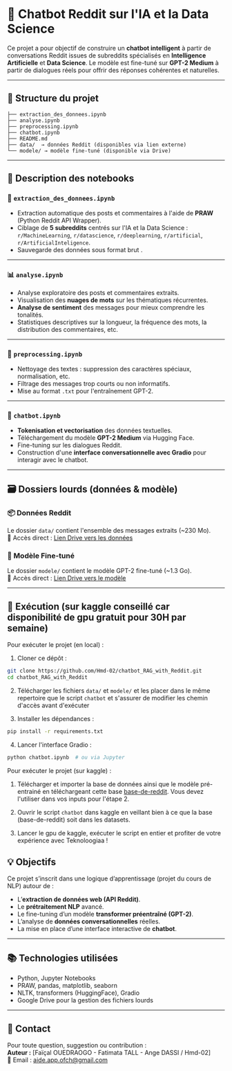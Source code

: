 # 🤖 Chatbot Reddit sur l'IA et la Data Science

Ce projet a pour objectif de construire un **chatbot intelligent** à partir de conversations Reddit issues de subreddits spécialisés en **Intelligence Artificielle** et **Data Science**. Le modèle est fine-tuné sur **GPT-2 Medium** à partir de dialogues réels pour offrir des réponses cohérentes et naturelles.

---

## 📁 Structure du projet

```
├── extraction_des_donnees.ipynb
├── analyse.ipynb
├── preprocessing.ipynb
├── chatbot.ipynb
├── README.md
├── data/  → données Reddit (disponibles via lien externe)
└── modele/ → modèle fine-tuné (disponible via Drive)
```

---

## 📌 Description des notebooks

### 🔸 `extraction_des_donnees.ipynb`
- Extraction automatique des posts et commentaires à l'aide de **PRAW** (Python Reddit API Wrapper).
- Ciblage de **5 subreddits** centrés sur l'IA et la Data Science : `r/MachineLearning`, `r/datascience`, `r/deeplearning`, `r/artificial`, `r/ArtificialInteligence`.
- Sauvegarde des données sous format brut .

---

### 📊 `analyse.ipynb`
- Analyse exploratoire des posts et commentaires extraits.
- Visualisation des **nuages de mots** sur les thématiques récurrentes.
- **Analyse de sentiment** des messages pour mieux comprendre les tonalités.
- Statistiques descriptives sur la longueur, la fréquence des mots, la distribution des commentaires, etc.

---

### 🧹 `preprocessing.ipynb`
- Nettoyage des textes : suppression des caractères spéciaux, normalisation, etc.
- Filtrage des messages trop courts ou non informatifs.
- Mise au format `.txt` pour l'entraînement GPT-2.

---

### 🧠 `chatbot.ipynb`
- **Tokenisation et vectorisation** des données textuelles.
- Téléchargement du modèle **GPT-2 Medium** via Hugging Face.
- Fine-tuning sur les dialogues Reddit.
- Construction d'une **interface conversationnelle avec Gradio** pour interagir avec le chatbot.

---

## 🗃 Dossiers lourds (données & modèle)

### 📦 Données Reddit
Le dossier `data/` contient l'ensemble des messages extraits (~230 Mo).  
📅 Accès direct : [Lien Drive vers les données](https://drive.google.com/drive/folders/1GED4nMp0PecYyOnp9UcnlPWvsBt25Lwb?usp=sharing)

### 🧠 Modèle Fine-tuné
Le dossier `modele/` contient le modèle GPT-2 fine-tuné (~1.3 Go).  
📅 Accès direct : [Lien Drive vers le modèle](https://drive.google.com/drive/folders/1GED4nMp0PecYyOnp9UcnlPWvsBt25Lwb?usp=sharing)

---

## 🧪 Exécution (sur kaggle conseillé car disponibilité de gpu gratuit pour 30H par semaine)

Pour exécuter le projet (en local) :

1. Cloner ce dépôt :
```bash
git clone https://github.com/Hmd-02/chatbot_RAG_with_Reddit.git
cd chatbot_RAG_with_Reddit
```

2. Télécharger les fichiers `data/` et `modele/` et les placer dans le même repertoire que le script `chatbot` et s'assurer de modifier les chemin d'accès avant d'exécuter


3. Installer les dépendances :
```bash
pip install -r requirements.txt
```

4. Lancer l'interface Gradio :
```bash
python chatbot.ipynb  # ou via Jupyter
```

Pour exécuter le projet (sur kaggle) :
1. Télécharger et importer la base de données ainsi que le modèle pré-entrainé en téléchargeant cette base [base-de-reddit](https://www.kaggle.com/datasets/ouedraogocheickhamed/base-de-reddit). Vous devez l'utiliser dans vos inputs pour l'étape 2.  
  
2. Ouvrir le script `chatbot` dans kaggle en veillant bien à ce que la base (base-de-reddit) soit dans les datasets.
3. Lancer le gpu de kaggle, exécuter le script en entier et profiter de votre expérience avec Teknoloogiaa !

   
## 💡 Objectifs

Ce projet s’inscrit dans une logique d’apprentissage (projet du cours de NLP) autour de :
- L’**extraction de données web (API Reddit)**.
- Le **prétraitement NLP** avancé.
- Le fine-tuning d’un modèle **transformer préentraîné (GPT-2)**.
- L’analyse de **données conversationnelles** réelles.
- La mise en place d’une interface interactive de **chatbot**.

---

## 📚 Technologies utilisées

- Python, Jupyter Notebooks
- PRAW, pandas, matplotlib, seaborn
- NLTK, transformers (HuggingFace), Gradio
- Google Drive pour la gestion des fichiers lourds

---

## 📢 Contact

Pour toute question, suggestion ou contribution :  
**Auteur :** [Faïçal OUEDRAOGO - Fatimata TALL - Ange DASSI / Hmd-02]  
📧 Email : aide.app.ofch@gmail.com

